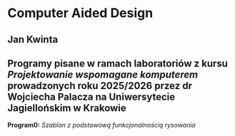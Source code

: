 Computer Aided Design
================
Jan Kwinta
----------
Programy pisane w ramach laboratoriów z kursu *Projektowanie wspomagane komputerem* prowadzonych roku 2025/2026 przez dr Wojciecha Palacza na Uniwersytecie Jagiellońskim w Krakowie
----------
**Program0:** _Szablon z podstawową funkcjonalnością rysowania_  
